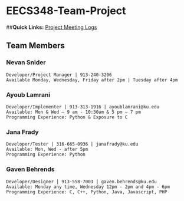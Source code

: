 # EECS348-Team-Project

##**Quick Links:**
  [Project Meeting Logs](https://github.com/NevanSnider/EECS348-Team-Project/blob/main/Project%20Meeting%20Logs.pdf)

## **Team Members**

  ### **Nevan Snider**
    Developer/Project Manager | 913-240-3206
    Available Monday, Wednesday, Friday after 2pm | Tuesday after 4pm

  ### **Ayoub Lamrani**
    Developer/Implementer | 913-313-1916 | ayoublamrani@ku.edu
    Available: Mon & Wed – 9 am - 10:30am & 5 pm – 7 pm
    Programming Experience: Python & Exposure to C
  
  ### **Jana Frady**
    Developer/Tester | 316-665-0936 | janafrady@ku.edu
    Available: Mon, Wed - after 5pm
    Programming Experience: Python

  ### **Gaven Behrends**
    Developer/Designer | 913-558-7003 | gaven.behrends@ku.edu
    Available: Monday any time, Wednesday 12pm - 2pm and 4pm - 6pm
    Programming Experience: C, C++, Python, Java, Javascript, PHP
